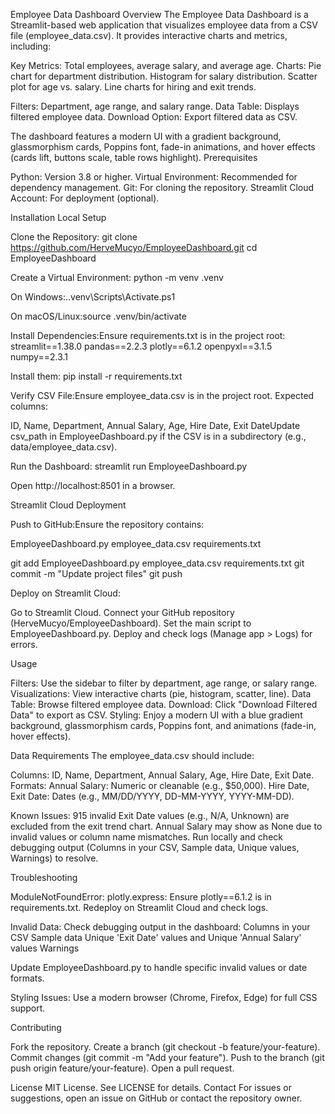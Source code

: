 Employee Data Dashboard
Overview
The Employee Data Dashboard is a Streamlit-based web application that visualizes employee data from a CSV file (employee_data.csv). It provides interactive charts and metrics, including:

Key Metrics: Total employees, average salary, and average age.
Charts:
Pie chart for department distribution.
Histogram for salary distribution.
Scatter plot for age vs. salary.
Line charts for hiring and exit trends.


Filters: Department, age range, and salary range.
Data Table: Displays filtered employee data.
Download Option: Export filtered data as CSV.

The dashboard features a modern UI with a gradient background, glassmorphism cards, Poppins font, fade-in animations, and hover effects (cards lift, buttons scale, table rows highlight).
Prerequisites

Python: Version 3.8 or higher.
Virtual Environment: Recommended for dependency management.
Git: For cloning the repository.
Streamlit Cloud Account: For deployment (optional).

Installation
Local Setup

Clone the Repository:
git clone https://github.com/HerveMucyo/EmployeeDashboard.git
cd EmployeeDashboard


Create a Virtual Environment:
python -m venv .venv


On Windows:.\.venv\Scripts\Activate.ps1


On macOS/Linux:source .venv/bin/activate




Install Dependencies:Ensure requirements.txt is in the project root:
streamlit==1.38.0
pandas==2.2.3
plotly==6.1.2
openpyxl==3.1.5
numpy==2.3.1

Install them:
pip install -r requirements.txt


Verify CSV File:Ensure employee_data.csv is in the project root. Expected columns:

ID, Name, Department, Annual Salary, Age, Hire Date, Exit DateUpdate csv_path in EmployeeDashboard.py if the CSV is in a subdirectory (e.g., data/employee_data.csv).


Run the Dashboard:
streamlit run EmployeeDashboard.py

Open http://localhost:8501 in a browser.


Streamlit Cloud Deployment

Push to GitHub:Ensure the repository contains:

EmployeeDashboard.py
employee_data.csv
requirements.txt

git add EmployeeDashboard.py employee_data.csv requirements.txt
git commit -m "Update project files"
git push


Deploy on Streamlit Cloud:

Go to Streamlit Cloud.
Connect your GitHub repository (HerveMucyo/EmployeeDashboard).
Set the main script to EmployeeDashboard.py.
Deploy and check logs (Manage app > Logs) for errors.



Usage

Filters: Use the sidebar to filter by department, age range, or salary range.
Visualizations: View interactive charts (pie, histogram, scatter, line).
Data Table: Browse filtered employee data.
Download: Click "Download Filtered Data" to export as CSV.
Styling: Enjoy a modern UI with a blue gradient background, glassmorphism cards, Poppins font, and animations (fade-in, hover effects).

Data Requirements
The employee_data.csv should include:

Columns: ID, Name, Department, Annual Salary, Age, Hire Date, Exit Date.
Formats:
Annual Salary: Numeric or cleanable (e.g., $50,000).
Hire Date, Exit Date: Dates (e.g., MM/DD/YYYY, DD-MM-YYYY, YYYY-MM-DD).


Known Issues:
915 invalid Exit Date values (e.g., N/A, Unknown) are excluded from the exit trend chart.
Annual Salary may show as None due to invalid values or column name mismatches.
Run locally and check debugging output (Columns in your CSV, Sample data, Unique values, Warnings) to resolve.



Troubleshooting

ModuleNotFoundError: plotly.express:
Ensure plotly==6.1.2 is in requirements.txt.
Redeploy on Streamlit Cloud and check logs.


Invalid Data:
Check debugging output in the dashboard:
Columns in your CSV
Sample data
Unique 'Exit Date' values and Unique 'Annual Salary' values
Warnings


Update EmployeeDashboard.py to handle specific invalid values or date formats.


Styling Issues:
Use a modern browser (Chrome, Firefox, Edge) for full CSS support.



Contributing

Fork the repository.
Create a branch (git checkout -b feature/your-feature).
Commit changes (git commit -m "Add your feature").
Push to the branch (git push origin feature/your-feature).
Open a pull request.

License
MIT License. See LICENSE for details.
Contact
For issues or suggestions, open an issue on GitHub or contact the repository owner.
